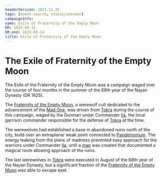 ```yaml
---
headerVersion: 2023.11.25
tags: [event-source, status/unknown]
campaignInfo:
name: Exile of Fraternity of the Empty Moon
DR: 1625-04-11
DR_end: 1625-08-14
title: Exile of Fraternity of the Empty Moon
---
```

# The Exile of Fraternity of the Empty Moon

The Exile of the Fraternity of the Empty Moon was a campaign waged over the course of four months in the summer of the 68th year of the Nayan Dynasty (DR 1625). 

The [Fraternity of the Empty Moon](<../../groups/fraternity-of-the-empty-moon.md>), a werewolf cult dedicated to the advancement of the [Mad One](<../../cosmology/gods/embodied-gods/mad-one.md>), was driven from [Tokra](<../../gazetteer/greater-dunmar/realms/dunmar/central-dunmar/tokra/tokra.md>) during the course of this campaign, waged by the Dunmari under Commander [Ila](<../../people/historical-figures/ila.md>), the local garrison commander responsible for the defense of [Tokra](<../../gazetteer/greater-dunmar/realms/dunmar/central-dunmar/tokra/tokra.md>) at the time. 

The werewolves had established a base in abandoned ruins north of the city, build over an extraplanar weak point connected to [Pandemonium](<../../cosmology/multiverse/spiritual-realms/primal-realms/pandemonium.md>). The energy leaking from the plane of madness prevented easy approach for the warriors under Commander [Ila](<../../people/historical-figures/ila.md>), until a [map](<../../campaigns/dunmari-frontier/treasure/treasure-from-tokra/dunmari-map-of-pandemonium-ruins.md>) was created that documented a magical route allowing approach of the ruins. 

The last werewolves in [Tokra](<../../gazetteer/greater-dunmar/realms/dunmar/central-dunmar/tokra/tokra.md>) were executed in August of the 68th year of the Nayan Dynasty, but a significant fraction of the [Fraternity of the Empty Moon](<../../groups/fraternity-of-the-empty-moon.md>) was able to escape east. 